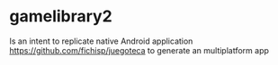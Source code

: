 # gamelibrary2

Is an intent to replicate native Android application https://github.com/fichisp/juegoteca to generate an multiplatform app